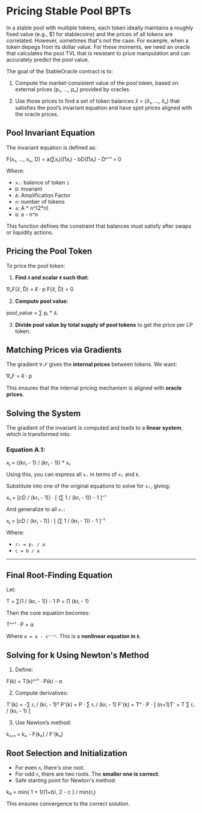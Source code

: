 # Pricing Stable Pool BPTs

In a stable pool with multiple tokens, each token ideally maintains a roughly fixed value (e.g., $1 for stablecoins) and the prices of all tokens are correlated.
However, sometimes that's not the case. For example, when a token depegs from its dollar value. For these moments, we need an oracle that calculates the pool TVL
that is resistant to price manipulation and can accurately predict the pool value.

The goal of the StableOracle contract is to:

1. Compute the market-consistent value of the pool token, based on external prices (p₁, ..., pₙ) provided by oracles.

2. Use those prices to find a set of token balances 𝑥̃ = (𝑥̃₁, ..., 𝑥̃ₙ) that satisfies the pool’s invariant equation and have spot prices aligned with the oracle prices.

## Pool Invariant Equation

The invariant equation is defined as:

F(x₁, ..., xₙ, D) = a(∑xᵢ)(∏xᵢ) - bD(∏xᵢ) - Dⁿ⁺¹ = 0

Where:

- `xᵢ`: balance of token `i`
- `D`: invariant
- `A`: Amplification Factor
- `n`: number of tokens
- `a`: A * n^(2*n)
- `b`: a - n^n

This function defines the constraint that balances must satisfy after swaps or liquidity actions.

## Pricing the Pool Token

To price the pool token:

1. **Find `𝑥̃` and scalar `𝑘̃` such that:**

∇ₓF(𝑥̃, D̃) = 𝑘̃ · p
F(𝑥̃, D̃) = 0

2. **Compute pool value:**

pool_value = ∑ pᵢ \* 𝑥̃ᵢ

3. **Divide pool value by total supply of pool tokens** to get the price per LP token.

## Matching Prices via Gradients

The gradient `∇ₓF` gives the **internal prices** between tokens. We want:

∇ₓF = 𝑘̃ · p

This ensures that the internal pricing mechanism is aligned with **oracle prices**.

## Solving the System

The gradient of the invariant is computed and leads to a **linear system**, which is transformed into:

### Equation A.1:

xⱼ = ((kr₁ - 1) / (krⱼ - 1)) \* x₁

Using this, you can express all `xⱼ` in terms of `x₁` and `k`.

Substitute into one of the original equations to solve for `x₁`, giving:

x₁ = [cD / (kr₁ - 1)] · [ (∑ 1 / (krᵢ - 1)) - 1 ]⁻¹

And generalize to all `xⱼ`:

xⱼ = [cD / (krⱼ - 1)] · [ (∑ 1 / (krᵢ - 1)) - 1 ]⁻¹

Where:

- `rᵢ = pᵢ / a`
- `c = b / a`

---

## Final Root-Finding Equation

Let:

T = ∑(1 / (krᵢ - 1)) - 1
P = ∏ (krᵢ - 1)

Then the core equation becomes:

Tⁿ⁺¹ · P = α

Where `α = a · cⁿ⁺¹`. This is a **nonlinear equation in `k`**.

## Solving for k Using Newton's Method

1. Define:

F(k) = T(k)ⁿ⁺¹ · P(k) - α

2. Compute derivatives:

T'(k) = -∑ rᵢ / (krᵢ - 1)²
P'(k) = P · ∑ rᵢ / (krᵢ - 1)
F'(k) = Tⁿ · P · [ (n+1)T' + T ∑ rᵢ / (krᵢ - 1) ]

3. Use Newton’s method:

kₙ₊₁ = kₙ - F(kₙ) / F'(kₙ)

## Root Selection and Initialization

- For even `n`, there's one root.
- For odd `n`, there are two roots. The **smaller one is correct**.
- Safe starting point for Newton's method:

k₀ = min{ 1 + 1/(1+b), 2 - c } / min{rᵢ}

This ensures convergence to the correct solution.
